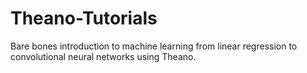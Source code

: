 Theano-Tutorials
================

Bare bones introduction to machine learning from linear regression to convolutional neural networks using Theano.
